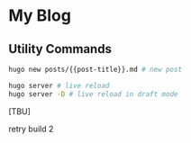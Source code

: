 # My Blog

## Utility Commands

```bash
hugo new posts/{{post-title}}.md # new post

hugo server # live reload
hugo server -D # live reload in draft mode
```

[TBU]

retry build 2